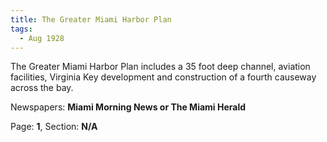 ```yaml
---  
title: The Greater Miami Harbor Plan  
tags:  
  - Aug 1928  
---  
```

  
The Greater Miami Harbor Plan includes a 35 foot deep channel, aviation facilities, Virginia Key development and construction of a fourth causeway across the bay.  
  
Newspapers: **Miami Morning News or The Miami Herald**  
  
Page: **1**, Section: **N/A** 
